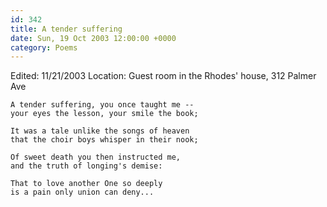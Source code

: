```yaml
---
id: 342
title: A tender suffering
date: Sun, 19 Oct 2003 12:00:00 +0000
category: Poems
---
```


Edited: 11/21/2003
Location: Guest room in the Rhodes' house, 312 Palmer Ave

    A tender suffering, you once taught me --  
    your eyes the lesson, your smile the book;

    It was a tale unlike the songs of heaven  
    that the choir boys whisper in their nook;

    Of sweet death you then instructed me,  
    and the truth of longing's demise:

    That to love another One so deeply  
    is a pain only union can deny...


